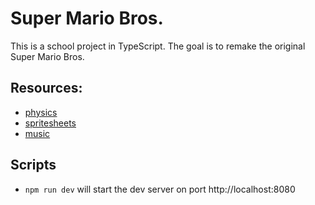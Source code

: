 # Super Mario Bros.

This is a school project in TypeScript.
The goal is to remake the original Super Mario Bros.

## Resources:
- [physics](https://web.archive.org/web/20130807122227/http://i276.photobucket.com/albums/kk21/jdaster64/smb_playerphysics.png)
- [spritesheets](https://www.spriters-resource.com/nes/supermariobros/)
- [music](https://www.youtube.com/watch?v=NTa6Xbzfq1U)

## Scripts
- ``` npm run dev ``` will start the dev server on port http://localhost:8080